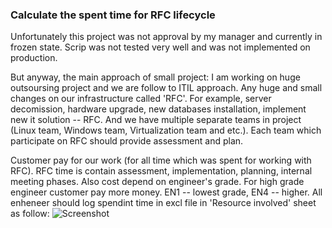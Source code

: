 ### Calculate the spent time for RFC lifecycle

Unfortunately this project was not approval by my manager and currently in frozen state. Scrip was not tested very well and was not implemented on production.

But anyway, the main approach of small project:
I am working on huge outsoursing project and we are follow to ITIL approach. Any huge and small changes on our infrastructure called 'RFC'. For example, server decomission, hardware upgrade, new databases installation, implement new it solution -- RFC. 
And we have multiple separate teams in project (Linux team, Windows team, Virtualization team and etc.). Each team which participate on RFC should provide assessment and plan. 

Customer pay for our work (for all time which was spent for working with RFC). RFC time is contain assessment, implementation, planning, internal meeting phases. Also cost depend on engineer's grade. For high grade engineer customer pay more money. EN1 -- lowest grade, EN4 -- higher. All enheneer should log spendint time in excl file in 'Resource involved' sheet as follow:
![Screenshot](calculate_RFC_time/screens/Selection_622.png)
